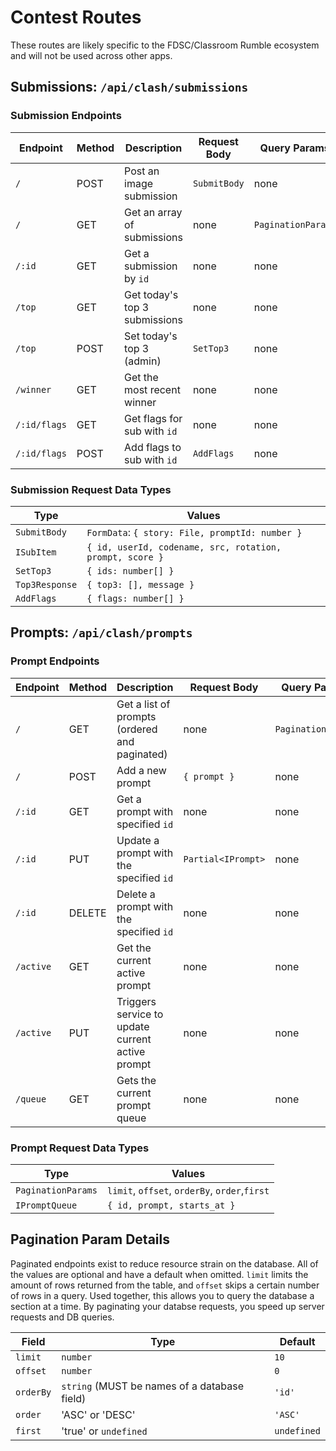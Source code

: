 # Contest Routes

These routes are likely specific to the FDSC/Classroom Rumble ecosystem and will not be used across other apps.

## Submissions: `/api/clash/submissions`

### Submission Endpoints

| Endpoint     | Method | Description                   | Request Body | Query Params       | Return         |
| ------------ | ------ | ----------------------------- | ------------ | ------------------ | -------------- |
| `/`          | POST   | Post an image submission      | `SubmitBody` | none               | `{ message }`  |
| `/`          | GET    | Get an array of submissions   | none         | `PaginationParams` | `ISubItem[]`   |
| `/:id`       | GET    | Get a submission by `id`      | none         | none               | `ISubItem`     |
| `/top`       | GET    | Get today's top 3 submissions | none         | none               | `ISubItem[]`   |
| `/top`       | POST   | Set today's top 3 (admin)     | `SetTop3`    | none               | `Top3Response` |
| `/winner`    | GET    | Get the most recent winner    | none         | none               | `ISubItem`     |
| `/:id/flags` | GET    | Get flags for sub with `id`   | none         | none               | `string[]`     |
| `/:id/flags` | POST   | Add flags to sub with `id`    | `AddFlags`   | none               | `string[]`     |

### Submission Request Data Types

| Type           | Values                                                   |
| -------------- | -------------------------------------------------------- |
| `SubmitBody`   | `FormData`: `{ story: File, promptId: number }`          |
| `ISubItem`     | `{ id, userId, codename, src, rotation, prompt, score }` |
| `SetTop3`      | `{ ids: number[] }`                                      |
| `Top3Response` | `{ top3: [], message }`                                  |
| `AddFlags`     | `{ flags: number[] }`                                    |

## Prompts: `/api/clash/prompts`

### Prompt Endpoints

| Endpoint  | Method | Description                                      | Request Body       | Query Params       | Return           |
| --------- | ------ | ------------------------------------------------ | ------------------ | ------------------ | ---------------- |
| `/`       | GET    | Get a list of prompts (ordered and paginated)    | none               | `PaginationParams` | `IPrompt[]`      |
| `/`       | POST   | Add a new prompt                                 | `{ prompt }`       | none               | `IPrompt`        |
| `/:id`    | GET    | Get a prompt with specified `id`                 | none               | none               | `IPrompt`        |
| `/:id`    | PUT    | Update a prompt with the specified `id`          | `Partial<IPrompt>` | none               | none             |
| `/:id`    | DELETE | Delete a prompt with the specified `id`          | none               | none               | none             |
| `/active` | GET    | Get the current active prompt                    | none               | none               | `IPrompt`        |
| `/active` | PUT    | Triggers service to update current active prompt | none               | none               | none             |
| `/queue`  | GET    | Gets the current prompt queue                    | none               | none               | `IPromptQueue[]` |

### Prompt Request Data Types

| Type               | Values                                        |
| ------------------ | --------------------------------------------- |
| `PaginationParams` | `limit`, `offset`, `orderBy`, `order`,`first` |
| `IPromptQueue`     | `{ id, prompt, starts_at }`                   |

## Pagination Param Details

Paginated endpoints exist to reduce resource strain on the database. All of the values are optional and have a default when omitted. `limit` limits the amount of rows returned from the table, and `offset` skips a certain number of rows in a query. Used together, this allows you to query the database a section at a time. By paginating your databse requests, you speed up server requests and DB queries.

| Field     | Type                                         | Default     |
| --------- | -------------------------------------------- | ----------- |
| `limit`   | `number`                                     | `10`        |
| `offset`  | `number`                                     | `0`         |
| `orderBy` | `string` (MUST be names of a database field) | `'id'`      |
| `order`   | 'ASC' or 'DESC'                              | `'ASC'`     |
| `first`   | 'true' or `undefined`                        | `undefined` |

